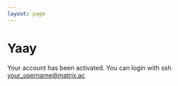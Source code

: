 ```yaml
---
layout: page
---
```

# Yaay

Your account has been activated. You can login with ssh your_username@matrix.ac
